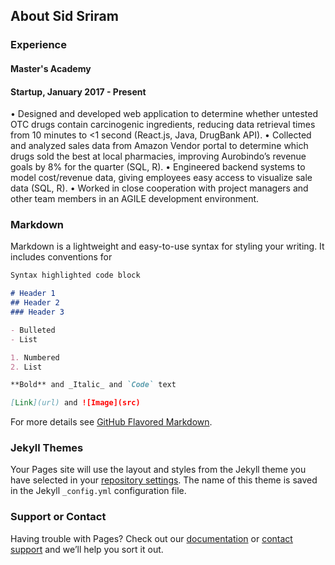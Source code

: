 ## About Sid Sriram

### Experience

#### Master's Academy
#### Startup, January 2017 - Present

•	Designed and developed web application to determine whether untested OTC drugs contain carcinogenic ingredients, reducing data retrieval times from 10 minutes to <1 second (React.js, Java, DrugBank API).
•	Collected and analyzed sales data from Amazon Vendor portal to determine which drugs sold the best at local    pharmacies, improving Aurobindo’s revenue goals by 8% for the quarter (SQL, R).
•	Engineered backend systems to model cost/revenue data, giving employees easy access to visualize sale data (SQL, R).
•	Worked in close cooperation with project managers and other team members in an AGILE development environment.


### Markdown

Markdown is a lightweight and easy-to-use syntax for styling your writing. It includes conventions for

```markdown
Syntax highlighted code block

# Header 1
## Header 2
### Header 3

- Bulleted
- List

1. Numbered
2. List

**Bold** and _Italic_ and `Code` text

[Link](url) and ![Image](src)
```

For more details see [GitHub Flavored Markdown](https://guides.github.com/features/mastering-markdown/).

### Jekyll Themes

Your Pages site will use the layout and styles from the Jekyll theme you have selected in your [repository settings](https://github.com/Prasidh/Prasidh.github.io/settings/pages). The name of this theme is saved in the Jekyll `_config.yml` configuration file.

### Support or Contact

Having trouble with Pages? Check out our [documentation](https://docs.github.com/categories/github-pages-basics/) or [contact support](https://support.github.com/contact) and we’ll help you sort it out.
